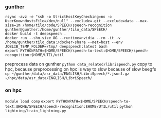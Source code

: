 ### gunther
    rsync -avz -e "ssh -o StrictHostKeyChecking=no -o UserKnownHostsFile=/dev/null" --exclude=.git --exclude=data --max-size=1m /home/tilo/code/SPEECH/speech-recognition gunther@gunther:/home/gunther/tilo_data/SPEECH/
    docker build -t deepspeech .
    docker run --shm-size 8G --runtime=nvidia --rm -it -v /home/gunther/tilo_data:/docker-share --net=host --env JOBLIB_TEMP_FOLDER=/tmp/ deepspeech:latest bash
    export PYTHONPATH=$HOME/SPEECH/speech-to-text:$HOME/SPEECH/speech-recognition:$HOME/UTIL/util
preprocess data on gunther
    `python data_related/librispeech.py`
copy to hpc, because preprocessing on hpc is way to slow because of slow beegfs
    `cp ~/gunther/data/asr_data/ENGLISH/LibriSpeech/*.jsonl.gz ~/hpc/data/asr_data/ENGLISH/LibriSpeech/`
### on hpc
`module load comp`
`export PYTHONPATH=$HOME/SPEECH/speech-to-text:$HOME/SPEECH/speech-recognition:$HOME/UTIL/util`
`python lightning/train_lightning.py`
